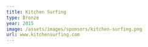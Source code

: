 ```yaml
---
title: Kitchen Surfing
type: Bronze
year: 2015
image: /assets/images/sponsors/kitchen-surfing.png
url: www.kitchensurfing.com
---
```

